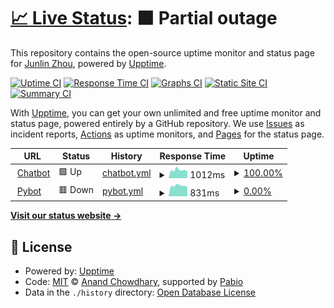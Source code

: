 # [📈 Live Status](https://edwardzjl.github.io/chatbot-uptime): <!--live status--> **🟧 Partial outage**

This repository contains the open-source uptime monitor and status page for [Junlin Zhou](edwardzjl.github.io), powered by [Upptime](https://github.com/upptime/upptime).

[![Uptime CI](https://github.com/edwardzjl/chatbot-uptime/workflows/Uptime%20CI/badge.svg)](https://github.com/edwardzjl/chatbot-uptime/actions?query=workflow%3A%22Uptime+CI%22)
[![Response Time CI](https://github.com/edwardzjl/chatbot-uptime/workflows/Response%20Time%20CI/badge.svg)](https://github.com/edwardzjl/chatbot-uptime/actions?query=workflow%3A%22Response+Time+CI%22)
[![Graphs CI](https://github.com/edwardzjl/chatbot-uptime/workflows/Graphs%20CI/badge.svg)](https://github.com/edwardzjl/chatbot-uptime/actions?query=workflow%3A%22Graphs+CI%22)
[![Static Site CI](https://github.com/edwardzjl/chatbot-uptime/workflows/Static%20Site%20CI/badge.svg)](https://github.com/edwardzjl/chatbot-uptime/actions?query=workflow%3A%22Static+Site+CI%22)
[![Summary CI](https://github.com/edwardzjl/chatbot-uptime/workflows/Summary%20CI/badge.svg)](https://github.com/edwardzjl/chatbot-uptime/actions?query=workflow%3A%22Summary+CI%22)

With [Upptime](https://upptime.js.org), you can get your own unlimited and free uptime monitor and status page, powered entirely by a GitHub repository. We use [Issues](https://github.com/edwardzjl/chatbot-uptime/issues) as incident reports, [Actions](https://github.com/edwardzjl/chatbot-uptime/actions) as uptime monitors, and [Pages](https://edwardzjl.github.io/chatbot-uptime) for the status page.

<!--start: status pages-->
<!-- This summary is generated by Upptime (https://github.com/upptime/upptime) -->
<!-- Do not edit this manually, your changes will be overwritten -->
<!-- prettier-ignore -->
| URL | Status | History | Response Time | Uptime |
| --- | ------ | ------- | ------------- | ------ |
| <img alt="" src="https://icons.duckduckgo.com/ip3/chatbot.agi.zjuici.com.ico" height="13"> [Chatbot](https://chatbot.agi.zjuici.com) | 🟩 Up | [chatbot.yml](https://github.com/edwardzjl/chatbot-uptime/commits/HEAD/history/chatbot.yml) | <details><summary><img alt="Response time graph" src="./graphs/chatbot/response-time-week.png" height="20"> 1012ms</summary><br><a href="https://edwardzjl.github.io/chatbot-uptime/history/chatbot"><img alt="Response time 1275" src="https://img.shields.io/endpoint?url=https%3A%2F%2Fraw.githubusercontent.com%2Fedwardzjl%2Fchatbot-uptime%2FHEAD%2Fapi%2Fchatbot%2Fresponse-time.json"></a><br><a href="https://edwardzjl.github.io/chatbot-uptime/history/chatbot"><img alt="24-hour response time 808" src="https://img.shields.io/endpoint?url=https%3A%2F%2Fraw.githubusercontent.com%2Fedwardzjl%2Fchatbot-uptime%2FHEAD%2Fapi%2Fchatbot%2Fresponse-time-day.json"></a><br><a href="https://edwardzjl.github.io/chatbot-uptime/history/chatbot"><img alt="7-day response time 1012" src="https://img.shields.io/endpoint?url=https%3A%2F%2Fraw.githubusercontent.com%2Fedwardzjl%2Fchatbot-uptime%2FHEAD%2Fapi%2Fchatbot%2Fresponse-time-week.json"></a><br><a href="https://edwardzjl.github.io/chatbot-uptime/history/chatbot"><img alt="30-day response time 1112" src="https://img.shields.io/endpoint?url=https%3A%2F%2Fraw.githubusercontent.com%2Fedwardzjl%2Fchatbot-uptime%2FHEAD%2Fapi%2Fchatbot%2Fresponse-time-month.json"></a><br><a href="https://edwardzjl.github.io/chatbot-uptime/history/chatbot"><img alt="1-year response time 1275" src="https://img.shields.io/endpoint?url=https%3A%2F%2Fraw.githubusercontent.com%2Fedwardzjl%2Fchatbot-uptime%2FHEAD%2Fapi%2Fchatbot%2Fresponse-time-year.json"></a></details> | <details><summary><a href="https://edwardzjl.github.io/chatbot-uptime/history/chatbot">100.00%</a></summary><a href="https://edwardzjl.github.io/chatbot-uptime/history/chatbot"><img alt="All-time uptime 99.59%" src="https://img.shields.io/endpoint?url=https%3A%2F%2Fraw.githubusercontent.com%2Fedwardzjl%2Fchatbot-uptime%2FHEAD%2Fapi%2Fchatbot%2Fuptime.json"></a><br><a href="https://edwardzjl.github.io/chatbot-uptime/history/chatbot"><img alt="24-hour uptime 100.00%" src="https://img.shields.io/endpoint?url=https%3A%2F%2Fraw.githubusercontent.com%2Fedwardzjl%2Fchatbot-uptime%2FHEAD%2Fapi%2Fchatbot%2Fuptime-day.json"></a><br><a href="https://edwardzjl.github.io/chatbot-uptime/history/chatbot"><img alt="7-day uptime 100.00%" src="https://img.shields.io/endpoint?url=https%3A%2F%2Fraw.githubusercontent.com%2Fedwardzjl%2Fchatbot-uptime%2FHEAD%2Fapi%2Fchatbot%2Fuptime-week.json"></a><br><a href="https://edwardzjl.github.io/chatbot-uptime/history/chatbot"><img alt="30-day uptime 100.00%" src="https://img.shields.io/endpoint?url=https%3A%2F%2Fraw.githubusercontent.com%2Fedwardzjl%2Fchatbot-uptime%2FHEAD%2Fapi%2Fchatbot%2Fuptime-month.json"></a><br><a href="https://edwardzjl.github.io/chatbot-uptime/history/chatbot"><img alt="1-year uptime 99.59%" src="https://img.shields.io/endpoint?url=https%3A%2F%2Fraw.githubusercontent.com%2Fedwardzjl%2Fchatbot-uptime%2FHEAD%2Fapi%2Fchatbot%2Fuptime-year.json"></a></details>
| <img alt="" src="https://icons.duckduckgo.com/ip3/pybot.agi.zjuici.com.ico" height="13"> [Pybot](https://pybot.agi.zjuici.com) | 🟥 Down | [pybot.yml](https://github.com/edwardzjl/chatbot-uptime/commits/HEAD/history/pybot.yml) | <details><summary><img alt="Response time graph" src="./graphs/pybot/response-time-week.png" height="20"> 831ms</summary><br><a href="https://edwardzjl.github.io/chatbot-uptime/history/pybot"><img alt="Response time 1163" src="https://img.shields.io/endpoint?url=https%3A%2F%2Fraw.githubusercontent.com%2Fedwardzjl%2Fchatbot-uptime%2FHEAD%2Fapi%2Fpybot%2Fresponse-time.json"></a><br><a href="https://edwardzjl.github.io/chatbot-uptime/history/pybot"><img alt="24-hour response time 724" src="https://img.shields.io/endpoint?url=https%3A%2F%2Fraw.githubusercontent.com%2Fedwardzjl%2Fchatbot-uptime%2FHEAD%2Fapi%2Fpybot%2Fresponse-time-day.json"></a><br><a href="https://edwardzjl.github.io/chatbot-uptime/history/pybot"><img alt="7-day response time 831" src="https://img.shields.io/endpoint?url=https%3A%2F%2Fraw.githubusercontent.com%2Fedwardzjl%2Fchatbot-uptime%2FHEAD%2Fapi%2Fpybot%2Fresponse-time-week.json"></a><br><a href="https://edwardzjl.github.io/chatbot-uptime/history/pybot"><img alt="30-day response time 915" src="https://img.shields.io/endpoint?url=https%3A%2F%2Fraw.githubusercontent.com%2Fedwardzjl%2Fchatbot-uptime%2FHEAD%2Fapi%2Fpybot%2Fresponse-time-month.json"></a><br><a href="https://edwardzjl.github.io/chatbot-uptime/history/pybot"><img alt="1-year response time 1163" src="https://img.shields.io/endpoint?url=https%3A%2F%2Fraw.githubusercontent.com%2Fedwardzjl%2Fchatbot-uptime%2FHEAD%2Fapi%2Fpybot%2Fresponse-time-year.json"></a></details> | <details><summary><a href="https://edwardzjl.github.io/chatbot-uptime/history/pybot">0.00%</a></summary><a href="https://edwardzjl.github.io/chatbot-uptime/history/pybot"><img alt="All-time uptime 86.92%" src="https://img.shields.io/endpoint?url=https%3A%2F%2Fraw.githubusercontent.com%2Fedwardzjl%2Fchatbot-uptime%2FHEAD%2Fapi%2Fpybot%2Fuptime.json"></a><br><a href="https://edwardzjl.github.io/chatbot-uptime/history/pybot"><img alt="24-hour uptime 0.00%" src="https://img.shields.io/endpoint?url=https%3A%2F%2Fraw.githubusercontent.com%2Fedwardzjl%2Fchatbot-uptime%2FHEAD%2Fapi%2Fpybot%2Fuptime-day.json"></a><br><a href="https://edwardzjl.github.io/chatbot-uptime/history/pybot"><img alt="7-day uptime 0.00%" src="https://img.shields.io/endpoint?url=https%3A%2F%2Fraw.githubusercontent.com%2Fedwardzjl%2Fchatbot-uptime%2FHEAD%2Fapi%2Fpybot%2Fuptime-week.json"></a><br><a href="https://edwardzjl.github.io/chatbot-uptime/history/pybot"><img alt="30-day uptime 38.28%" src="https://img.shields.io/endpoint?url=https%3A%2F%2Fraw.githubusercontent.com%2Fedwardzjl%2Fchatbot-uptime%2FHEAD%2Fapi%2Fpybot%2Fuptime-month.json"></a><br><a href="https://edwardzjl.github.io/chatbot-uptime/history/pybot"><img alt="1-year uptime 86.92%" src="https://img.shields.io/endpoint?url=https%3A%2F%2Fraw.githubusercontent.com%2Fedwardzjl%2Fchatbot-uptime%2FHEAD%2Fapi%2Fpybot%2Fuptime-year.json"></a></details>

<!--end: status pages-->

[**Visit our status website →**](https://edwardzjl.github.io/chatbot-uptime)

## 📄 License

- Powered by: [Upptime](https://github.com/upptime/upptime)
- Code: [MIT](./LICENSE) © [Anand Chowdhary](https://anandchowdhary.com), supported by [Pabio](https://pabio.com)
- Data in the `./history` directory: [Open Database License](https://opendatacommons.org/licenses/odbl/1-0/)
